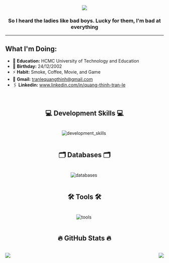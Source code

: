 <div align="center">
    <img src="https://readme-typing-svg.demolab.com?font=Fira+Code&pause=1000&color=42F3F7FF&width=435&lines=Hello+Guys!,+I'm+TRAN+LE+QUANG+THINH;I'm+Backend+Developer&center=true&width=700&height=45&vCenter=true&pause=1000&size=25" />
</div>

<h3 align="center">So I heard the ladies like bad boys. Lucky for them, I'm bad at everything</h3>

---

## What I'm Doing:

- 🏫 **Education:** HCMC University of Technology and Education
- 🎂 **Birthday:** 24/12/2002
- ⚡ **Habit:** Smoke, Coffee, Movie, and Game
- 📧 **Gmail:** tranlequangthinh@gmail.com
- 🖇️ **Linkedin:** www.linkedin.com/in/quang-thinh-tran-le

<br>
<h2 align="center">💻 Development Skills 💻</h2>
<br>
<div align="center">
    <img src="https://skillicons.dev/icons?i=typescript,php,java,nodejs,nestjs,spring,js&theme=light" alt="development_skills" title="Development_Skills"/>&nbsp;
</div>

<br>
<h2 align="center">🗂️ Databases 🗂️</h2>
<br>
<div align="center">
    <img src="https://skillicons.dev/icons?i=mysql,postgres&theme=light" alt="databases" title="Databases"/>&nbsp;
</div>

<br>
<h2 align="center">🛠 Tools 🛠</h2>
<br>
<div align="center">
<img src="https://skillicons.dev/icons?i=idea,postman,linux,docker,github,bitbucket&theme=dark" alt="tools" title="tools"/>&nbsp;
</div>

<br>
<h2 align="center">🔥 GitHub Stats 🔥</h2>
<br>
<div align=center>
    <a href="#" title="QuangThinhTran">
        <img align="left" src="https://stats.quine.sh/QuangThinhTran/github?theme=dark" />
    </a>
    <a href="#" title="QuangThinhTran">
        <img align="right" src="https://stats.quine.sh/QuangThinhTran/dependencies?theme=dark" />
    </a>
</div>
